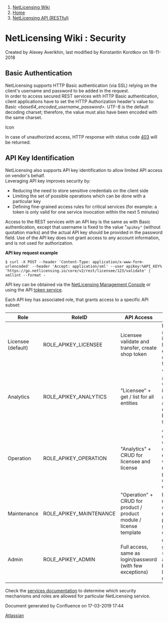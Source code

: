 1.  [NetLicensing Wiki](index.html)
2.  [Home](Home_11010214.html)
3.  [NetLicensing API (RESTful)](11010215.html)

<span id="title-text"> NetLicensing Wiki : Security </span>
===========================================================

Created by <span class="author"> Alexey Averikhin</span>, last modified
by <span class="editor"> Konstantin Korotkov</span> on 18-11-2018

Basic Authentication
--------------------

NetLicensing supports HTTP Basic authentication (via SSL) relying on the
client's username and password to be added in the request.  
In order to access secured REST services with HTTP Basic authentication,
client applications have to set the HTTP Authorization header's value
to: Basic *\<base64\_encoded\_username\_password\>*. UTF-8 is the
default decoding charset; therefore, the value must also have been
encoded with the same charset.

<span class="aui-icon icon-warning">Icon</span>

In case of unauthorized access, HTTP response with status
code <a href="http://en.wikipedia.org/wiki/HTTP_403" class="external-link">403</a> will
be returned.

API Key Identification
----------------------

NetLicensing also supports API key identification to allow limited API
access on vendor's behalf.  
Leveraging API key improves security by:

-   Reducing the need to store sensitive credentials on the client side
-   Limiting the set of possible operations which can be done with a
    particular key
-   Defining fine-grained access rules for critical services (for
    example: a token is only valid for one service invocation within the
    next 5 minutes)

Access to the REST services with an API key is the same as with Basic
authentication, except that username is fixed to the value
"`apiKey"` (without quotation marks) and the actual API key should be
provided in the password field. Use of the API key does not grant access
to any account information, and is not used for authorization.

**API key request example**

``` theme:
$ curl -X POST --header 'Content-Type: application/x-www-form-urlencoded' --header 'Accept: application/xml' --user apiKey:%API_KEY% 'https://go.netlicensing.io/core/v2/rest/licensee/123/validate' | xmllint --format -
```

API key can be obtained via
the <a href="https://go.netlicensing.io/console/v2/" class="external-link">NetLicensing Management Console</a> or
using the API [token
service](https://www.labs64.de/confluence/display/NLICPUB/Token+Services).

Each API key has associated role, that grants access to a specific API
subset:

| Role               | RoleID                    | API Access                                                         | Description                                                                                                         |
|--------------------|---------------------------|--------------------------------------------------------------------|---------------------------------------------------------------------------------------------------------------------|
| Licensee (default) | ROLE\_APIKEY\_LICENSEE    | Licensee validate and transfer, create shop token                  | Minimum access level, intended for keys embedded in client software for validation                                  |
| Analytics          | ROLE\_APIKEY\_ANALYTICS   | "Licensee" + get / list for all entities                           | "Read-only" access (except validation), intended for automated access to entities from ERP, CRM, etc. for analytics |
| Operation          | ROLE\_APIKEY\_OPERATION   | "Analytics" + CRUD for licensee and license                        | Allows all operations with operational entities, but will not allow modification of product configuration entities  |
| Maintenance        | ROLE\_APIKEY\_MAINTENANCE | "Operation" + CRUD for product / product module / license template | Full product maintenance, does not allow modification to profile and any global configurations                      |
| Admin              | ROLE\_APIKEY\_ADMIN       | Full access, same as login/password (with few exceptions)          | Can be used to grant (temporary) access, while keeping login/password undiscovered                                  |

  
Check the [services documentation](Services_14942714.html) to determine
which security mechanisms and roles are allowed for particular
NetLicensing service.

Document generated by Confluence on 17-03-2019 17:44

[Atlassian](http://www.atlassian.com/)
